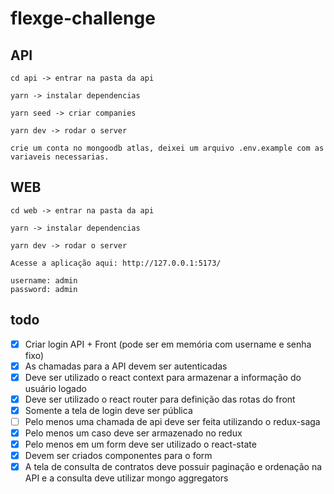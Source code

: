 # flexge-challenge

## API

```
cd api -> entrar na pasta da api

yarn -> instalar dependencias

yarn seed -> criar companies

yarn dev -> rodar o server

crie um conta no mongoodb atlas, deixei um arquivo .env.example com as variaveis necessarias.
```

## WEB

```
cd web -> entrar na pasta da api

yarn -> instalar dependencias

yarn dev -> rodar o server

Acesse a aplicação aqui: http://127.0.0.1:5173/

username: admin
password: admin
```

## todo

- [x] Criar login API + Front (pode ser em memória com username e senha fixo)
- [x] As chamadas para a API devem ser autenticadas
- [x] Deve ser utilizado o react context para armazenar a informação do usuário logado
- [x] Deve ser utilizado o react router para definição das rotas do front
- [x] Somente a tela de login deve ser pública
- [ ] Pelo menos uma chamada de api deve ser feita utilizando o redux-saga
- [x] Pelo menos um caso deve ser armazenado no redux
- [x] Pelo menos em um form deve ser utilizado o react-state
- [x] Devem ser criados componentes para o form
- [x] A tela de consulta de contratos deve possuir paginação e ordenação na API e a
consulta deve utilizar mongo aggregators
